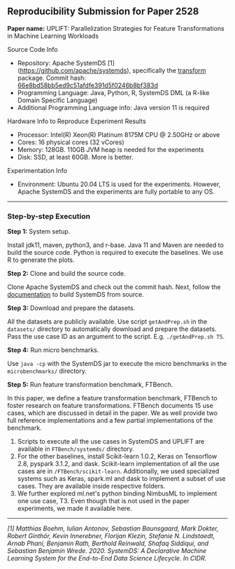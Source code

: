 ## Reproducibility Submission for Paper 2528

**Paper name:** UPLIFT: Parallelization Strategies for Feature Transformations
in Machine Learning Workloads

Source Code Info
 - Repository: Apache SystemDS [1] (https://github.com/apache/systemds), specifically the [transform](https://github.com/apache/systemds/tree/main/src/main/java/org/apache/sysds/runtime/transform) package.
 Commit hash: [66e8bd58bb5ed9c51afdfe391d5f0246b8bf383d](https://github.com/apache/systemds/commit/66e8bd58bb5ed9c51afdfe391d5f0246b8bf383d)
 - Programming Language: Java, Python, R, SystemDS DML (a R-like Domain Specific Language)
 - Additional Programming Language info: Java version 11 is required

Hardware Info to Reproduce Experiment Results

 - Processor: Intel(R) Xeon(R) Platinum 8175M CPU @ 2.50GHz or above
 - Cores: 16 physical cores (32 vCores)
 - Memory: 128GB. 110GB JVM heap is needed for the experiments
 - Disk: SSD, at least 60GB. More is better.

Experimentation Info

 - Environment: Ubuntu 20.04 LTS is used for the experiments. However, Apache SystemDS and the experiments are fully portable to any OS.
-----------------------------------

### Step-by-step Execution

**Step 1:** System setup.

Install jdk11, maven, python3, and r-base. Java 11 and Maven are needed to build the source code. Python is required to execute the baselines. We use R to generate the plots.

**Step 2:** Clone and build the source code.

Clone Apache SystemDS and check out the commit hash. Next, follow the [documentation](https://systemds.apache.org/docs/3.0.0/site/install) to build SystemDS from source.

**Step 3:** Download and prepare the datasets.

All the datasets are publicly available. Use script `getAndPrep.sh` in the `datasets/` directory to automatically download and prepare the datasets. Pass the use case ID as an argument to the script. E.g. `./getAndPrep.sh T5`.

**Step 4:** Run micro benchmarks.

Use `java -cp` with the SystemDS jar to execute the micro benchmarks in the `microbenchmarks/` directory.

**Step 5:** Run feature transformation benchmark, FTBench.

In this paper, we define a feature transformation benchmark, FTBench to foster research on feature transformations. FTBench documents 15 use cases, which are discussed in detail in the paper. We as well provide two full reference implementations and a few partial implementations of the benchmark.
1. Scripts to execute all the use cases in SystemDS and UPLIFT are available in `FTBench/systemds/` directory.
2. For the other baselines, install Scikit-learn 1.0.2, Keras on Tensorflow 2.8, pyspark 3.1.2, and dask. Scikit-learn implementation of all the use cases are in `/FTBench/scikit-learn`.  Additionally, we used specialized systems such as Keras, spark\.ml and dask to implement a subset of use cases.  They are available inside respective folders.
3. We further explored ml\.net's python binding NimbusML to implement one use case, T3. Even though that is not used in the paper experiments, we made it available here.


--------------------------------------


*[1] Matthias Boehm, Iulian Antonov, Sebastian Baunsgaard, Mark Dokter, Robert Ginthör, Kevin Innerebner, Florijan Klezin, Stefanie N. Lindstaedt, Arnab Phani, Benjamin Rath, Berthold Reinwald, Shafaq Siddiqui, and Sebastian Benjamin
Wrede. 2020. SystemDS: A Declarative Machine Learning System for the End-to-End Data Science Lifecycle. In CIDR.*
